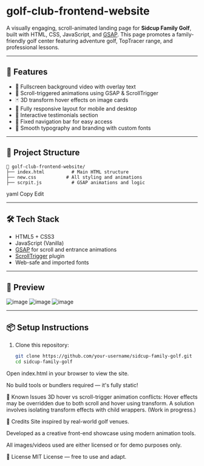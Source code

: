 # golf-club-frontend-website

A visually engaging, scroll-animated landing page for **Sidcup Family Golf**, built with HTML, CSS, JavaScript, and [GSAP](https://greensock.com/gsap/). This page promotes a family-friendly golf center featuring adventure golf, TopTracer range, and professional lessons.

---

## 🚀 Features

- 🎥 Fullscreen background video with overlay text
- 🔄 Scroll-triggered animations using GSAP & ScrollTrigger
- 🃏 3D transform hover effects on image cards
- 📱 Fully responsive layout for mobile and desktop
- 💬 Interactive testimonials section
- 📌 Fixed navigation bar for easy access
- 🎨 Smooth typography and branding with custom fonts

---

## 📂 Project Structure

```
📁 golf-club-frontend-website/
├── index.html          # Main HTML structure
├── new.css           # All styling and animations
├── scrpit.js           # GSAP animations and logic
```


yaml
Copy
Edit

---

## 🛠️ Tech Stack

- HTML5 + CSS3
- JavaScript (Vanilla)
- [GSAP](https://greensock.com/gsap/) for scroll and entrance animations
- [ScrollTrigger](https://greensock.com/scrolltrigger/) plugin
- Web-safe and imported fonts

---

## 📸 Preview

![image](https://github.com/user-attachments/assets/371422ef-772a-4949-8243-ee2e51e64e55)
![image](https://github.com/user-attachments/assets/7d3fdce9-a304-413c-8d08-5f889b5d95bc)
![image](https://github.com/user-attachments/assets/804ce1ad-5328-4ff6-af88-5f55a139a099)

---

## 📦 Setup Instructions

1. Clone this repository:
   ```bash
   git clone https://github.com/your-username/sidcup-family-golf.git
   cd sidcup-family-golf
Open index.html in your browser to view the site.

No build tools or bundlers required — it's fully static!

🧩 Known Issues
3D hover vs scroll-trigger animation conflicts: Hover effects may be overridden due to both scroll and hover using transform. A solution involves isolating transform effects with child wrappers. (Work in progress.)

🙌 Credits
Site inspired by real-world golf venues.

Developed as a creative front-end showcase using modern animation tools.

All images/videos used are either licensed or for demo purposes only.

📄 License
MIT License — free to use and adapt.
